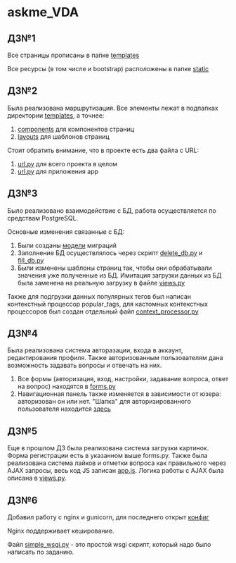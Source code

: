 # askme_VDA

## ДЗ№1
Все страницы прописаны в папке <a href="https://github.com/David-bomb/askme_VDA/edit/main/templates/">templates</a>

Все ресурсы (в том числе и bootstrap) расположены в папке <a href="https://github.com/David-bomb/askme_VDA/edit/main/tratic/">static</a>

## ДЗ№2
Была реализована маршрутизация. Все элементы лежат в подпапках директории <a href="https://github.com/David-bomb/askme_VDA/tree/main/templates">templates</a>, а точнее:

1) <a href="https://github.com/David-bomb/askme_VDA/tree/main/templates/components"> components</a> для компонентов страниц
2) <a href="https://github.com/David-bomb/askme_VDA/tree/main/templates/layouts"> layouts</a> для шаблонов страниц

Стоит обратить внимание, что в проекте есть два файла с URL:
1) <a href="https://github.com/David-bomb/askme_VDA/blob/main/app/urls.py">url.py</a> для всего проекта в целом
2) <a href="https://github.com/David-bomb/askme_VDA/blob/main/askme_VDA/urls.py">url.py</a> для приложения app

## ДЗ№3
Было реализовано взаимодействие с БД, работа осуществляется по средствам PostgreSQL. 

Основные изменения связанные с БД:
1) Были созданы <a href="https://github.com/David-bomb/askme_VDA/tree/main/app/models.py">модели</a> миграций
2) Заполнение БД осуществлялось через скрипт <a href="https://github.com/David-bomb/askme_VDA/tree/main/app/management/commands/delete_db.py">delete_db.py</a> и <a href="https://github.com/David-bomb/askme_VDA/tree/main/app/management/commands/fill_db.py">fill_db.py</a> 
3) Были изменены шаблоны страниц так, чтобы они обрабатывали значения уже полученные из БД. Имитация загрузки данных из БД была заменена на реальную загрузку в файле <a href="https://github.com/David-bomb/askme_VDA/tree/main/app/views.py">views.py</a>

Также для подгрузки данных популярных тегов был написан контекстный процессор popular_tags, для кастомных контекстных процессоров был создан отдельный файл <a href="https://github.com/David-bomb/askme_VDA/blob/main/app/context_processor.py">context_processor.py</a>

## ДЗ№4
Была реализована система авторазации, входа в аккаунт, редактирования профиля. Также авторизованным пользователям дана возможность задавать вопросы и отвечать на них.

1) Все формы (авторизация, вход, настройки, задавание вопроса, ответ на вопрос) находятся в <a href="https://github.com/David-bomb/askme_VDA/tree/main/app/forms.py">forms.py</a>
2) Навигационная панель также изменяется в зависимости от юзера: авторизован он или нет. "Шапка" для авторизированного пользователя находится <a href="https://github.com/David-bomb/askme_VDA/tree/main/templates/components/base_reg_nav.html">здесь</a>

## ДЗ№5
Еще в прошлом ДЗ была реализована система загрузки картинок. Форма регистрации есть в указанном выше forms.py.
Также была реализована система лайков и отметки вопроса как правильного через AJAX запросы, весь код JS записан <a href="https://github.com/David-bomb/askme_VDA/blob/main/static/app.js">app.js</a>. Логика работы с AJAX была описана в <a href="https://github.com/David-bomb/askme_VDA/tree/main/app/views.py">views.py</a>.

## ДЗ№6
Добавил работу с nginx и gunicorn, для последнего открыт <a href="https://github.com/David-bomb/askme_VDA/blob/main/gunicorn_config.py">конфиг</a>

Nginx поддерживает кеширование.

Файл <a href="https://github.com/David-bomb/askme_VDA/blob/main/simple_wsgi.py">simple_wsgi.py</a> - это простой wsgi скрипт, который надо было написать по заданию.
